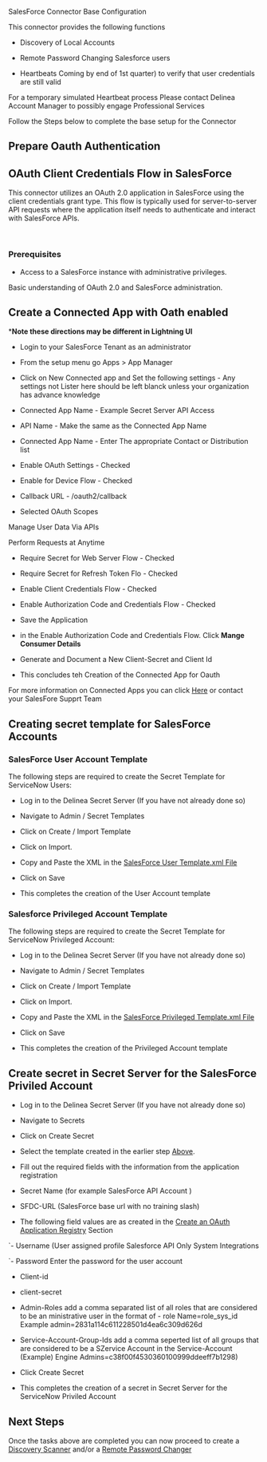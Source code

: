 SalesForce Connector Base Configuration

  

This connector provides the following functions

  

- Discovery of Local Accounts

- Remote Password Changing Salesforce users

- Heartbeats Coming by end of 1st quarter) to verify that user credentials are still valid

For a temporary simulated Heartbeat process Please contact Delinea Account Manager to possibly engage Professional Services

  

Follow the Steps below to complete the base setup for the Connector

  

## Prepare Oauth Authentication

  

## OAuth Client Credentials Flow in SalesForce

  

This connector utilizes an OAuth 2.0 application in SalesForce using the client credentials grant type. This flow is typically used for server-to-server API requests where the application itself needs to authenticate and interact with SalesForce APIs.

​

### Prerequisites

  

- Access to a SalesForce instance with administrative privileges.

Basic understanding of OAuth 2.0 and SalesForce administration.

  

## Create a Connected App with Oath enabled

  

***Note these directions may be different in Lightning UI**

- Login to your SalesForce Tenant as an administrator

- From the setup menu go Apps > App Manager

- Click on New Connected app and Set the following settings - Any settings not Lister here should be left blanck unless your organization has advance knowledge

- Connected App Name - Example Secret Server API Access

- API Name - Make the same as the Connected App Name

- Connected App Name - Enter The appropriate Contact or Distribution list

- Enable OAuth Settings - Checked

- Enable for Device Flow - Checked

- Callback URL - <Your  Instance  Base  URL>/oauth2/callback

- Selected OAuth Scopes

  

Manage User Data Via APIs

Perform Requests at Anytime

- Require Secret for Web Server Flow - Checked

- Require Secret for Refresh Token Flo - Checked

- Enable Client Credentials Flow - Checked

- Enable Authorization Code and Credentials Flow - Checked

- Save the Application

- in the Enable Authorization Code and Credentials Flow. Click **Mange Consumer Details**

- Generate and Document a New Client-Secret and Client Id

- This concludes teh Creation of the Connected App for Oauth

  

For more information on Connected Apps you can click [Here](https://salesforce.stackexchange.com/questions/40346/where-do-i-find-the-client-id-and-client-secret-of-an-existing-connected-app) or contact your SalesFore Supprt Team

  
  
  

## Creating secret template for SalesForce Accounts

  

### SalesForce User Account Template

  

The following steps are required to create the Secret Template for ServiceNow Users:

  

- Log in to the Delinea Secret Server (If you have not already done so)

- Navigate to Admin / Secret Templates

- Click on Create / Import Template

- Click on Import.

- Copy and Paste the XML in the [SalesForce User Template.xml File](./Templates/SalesForce%20User%20Template.xml)

- Click on Save

- This completes the creation of the User Account template

  

### Salesforce Privileged Account Template

  

The following steps are required to create the Secret Template for ServiceNow Privileged Account:

  

- Log in to the Delinea Secret Server (If you have not already done so)

- Navigate to Admin / Secret Templates

- Click on Create / Import Template

- Click on Import.

- Copy and Paste the XML in the [SalesForce Privileged Template.xml File](./Templates/SalesForce%20Privileged%20Account%20Template.xml)

- Click on Save

- This completes the creation of the Privileged Account template

  
  

## Create secret in Secret Server for the SalesForce Priviled Account

- Log in to the Delinea Secret Server (If you have not already done so)

- Navigate to Secrets

- Click on Create Secret

- Select the template created in the earlier step [Above](#servicenow-privileged-account-template).

- Fill out the required fields with the information from the application registration

- Secret Name (for example SalesForce API Account )

- SFDC-URL (SalesForce base url with no training slash)

- The following field values are as created in the [Create an OAuth Application Registry](#create-an-oauth-application-registry) Section

`- Username (User assigned profile Salesforce API Only System Integrations

`- Password Enter the password for the user account

- Client-id

- client-secret

- Admin-Roles add a comma separated list of all roles that are considered to be an ministrative user in the format of - role Name=role_sys_id Example admin=2831a114c611228501d4ea6c309d626d

- Service-Account-Group-Ids add a comma seperted list of all groups that are considered to be a SZervice Account in the Service-Account (Example) Engine Admins=c38f00f4530360100999ddeeff7b1298)

- Click Create Secret

- This completes the creation of a secret in Secret Server for the ServiceNow Priviled Account

  

## Next Steps

  

Once the tasks above are completed you can now proceed to create a [Discovery Scanner](./Discovery/readme.md) and/or a [Remote Password Changer](./Remote%20Password%20Changer/readme.md)